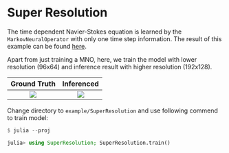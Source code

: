 # Super Resolution

The time dependent Navier-Stokes equation is learned by the `MarkovNeuralOperator` with only one time step information.
The result of this example can be found [here](https://docs.sciml.ai/NeuralOperators/stable/assets/notebook/super_resolution_mno.jl.html).

Apart from just training a MNO, here, we train the model with lower resolution (96x64) and inference result with higher resolution (192x128).

| **Ground Truth** | **Inferenced** |
|:----------------:|:--------------:|
| ![](gallery/ans.gif) | ![](gallery/inferenced.gif) |

Change directory to `example/SuperResolution` and use following commend to train model:

```julia
$ julia --proj

julia> using SuperResolution; SuperResolution.train()
```
